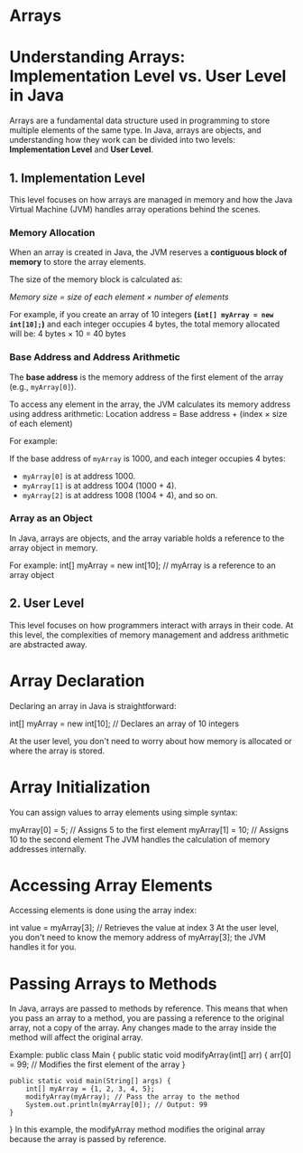 # Arrays


# Understanding Arrays: Implementation Level vs. User Level in Java

Arrays are a fundamental data structure used in programming to store multiple elements of the same type. In Java, arrays are objects, and understanding how they work can be divided into two levels: **Implementation Level** and **User Level**.



## 1. Implementation Level


This level focuses on how arrays are managed in memory and how the Java Virtual Machine (JVM) handles array operations behind the scenes.

### Memory Allocation

When an array is created in Java, the JVM reserves a **contiguous block of memory** to store the array elements.

The size of the memory block is calculated as:

*Memory size = size of each element × number of elements*

For example, if you create an array of 10 integers **(`int[] myArray = new int[10];`)** and each integer occupies 4 bytes, the total memory allocated will be:
4 bytes × 10 = 40 bytes



### Base Address and Address Arithmetic

The **base address** is the memory address of the first element of the array (e.g., `myArray[0]`).

To access any element in the array, the JVM calculates its memory address using address arithmetic:
Location address = Base address + (index × size of each element)


For example:

If the base address of `myArray` is 1000, and each integer occupies 4 bytes:

- `myArray[0]` is at address 1000.
- `myArray[1]` is at address 1004 (1000 + 4).
- `myArray[2]` is at address 1008 (1004 + 4), and so on.

### Array as an Object

In Java, arrays are objects, and the array variable holds a reference to the array object in memory.

For example:
int[] myArray = new int[10]; // myArray is a reference to an array object

## 2. User Level
This level focuses on how programmers interact with arrays in their code. At this level, the complexities of memory management and address arithmetic are abstracted away.

# Array Declaration
Declaring an array in Java is straightforward:

int[] myArray = new int[10]; // Declares an array of 10 integers

At the user level, you don't need to worry about how memory is allocated or where the array is stored.

# Array Initialization
You can assign values to array elements using simple syntax:

myArray[0] = 5;   // Assigns 5 to the first element
myArray[1] = 10;  // Assigns 10 to the second element
The JVM handles the calculation of memory addresses internally.

# Accessing Array Elements
Accessing elements is done using the array index:

int value = myArray[3]; // Retrieves the value at index 3
At the user level, you don't need to know the memory address of myArray[3]; the JVM handles it for you.

# Passing Arrays to Methods
In Java, arrays are passed to methods by reference. This means that when you pass an array to a method, you are passing a reference to the original array, not a copy of the array. Any changes made to the array inside the method will affect the original array.

Example:
public class Main {
    public static void modifyArray(int[] arr) {
        arr[0] = 99; // Modifies the first element of the array
    }

    public static void main(String[] args) {
        int[] myArray = {1, 2, 3, 4, 5};
        modifyArray(myArray); // Pass the array to the method
        System.out.println(myArray[0]); // Output: 99
    }
}
In this example, the modifyArray method modifies the original array because the array is passed by reference.
